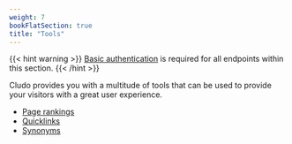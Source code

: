```yaml
---
weight: 7
bookFlatSection: true
title: "Tools"
---
```


{{< hint warning >}}
<a href="/docs/authentication/basicauthentication/">Basic authentication</a> is required for all endpoints within this section.
{{< /hint >}}


Cludo provides you with a multitude of tools that can be used to provide your visitors with a great user experience.

- <a href="/docs/tools/pagerankings/">Page rankings</a>
- <a href="/docs/tools/quicklinks/">Quicklinks</a>
- <a href="/docs/tools/synonyms/">Synonyms</a>